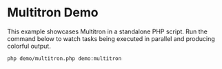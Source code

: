 # Multitron Demo

This example showcases Multitron in a standalone PHP script. Run the command
below to watch tasks being executed in parallel and producing colorful output.

```bash
php demo/multitron.php demo:multitron
```
